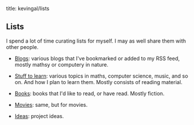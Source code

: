 title: kevingal/lists

## Lists
I spend a lot of time curating lists for myself. I may as well share them with other people.

* [Blogs](/lists/blogs.html): various blogs that I've bookmarked or added to my RSS feed, mostly mathsy or computery in nature.

* [Stuff to learn](/lists/learning.html): various topics in maths, computer science, music, and so on. And how I plan to learn them. Mostly consists of reading material.

* [Books](/lists/books.html): books that I'd like to read, or have read. Mostly fiction.

* [Movies](/lists/movies.html): same, but for movies.

* [Ideas](/lists/ideas.html): project ideas.
